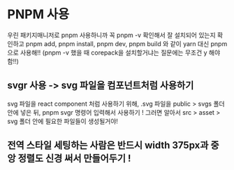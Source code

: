 # PNPM 사용

우린 패키지매니저로 pnpm 사용하니까 꼭 pnpm -v 확인해서 잘 설치되어 있는지 확인하고 
pnpm add, pnpm install, pnpm dev, pnpm build 와 같이 yarn 대신 pnpm 으로 사용해!!
(pnpm -v 했을 때 corepack을 설치할거냐는 질문에는 무조건 y 해야함!!)


## svgr 사용 -> svg 파일을 컴포넌트처럼 사용하기

svg 파일을 react component 처럼 사용하기 위해, .svg 파일을 public > svgs 폴더 안에 넣은 뒤,
pnpm svgr 명령어 입력해서 사용하기 ! 그러면 알아서 src > asset > svg 폴더 안에 필요한 파일들이 생성될거야!


## 전역 스타일 세팅하는 사람은 반드시 width 375px과 중앙 정렬도 신경 써서 만들어두기 !
